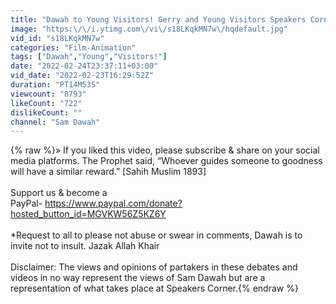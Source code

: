```yaml
---
title: "Dawah to Young Visitors! Gerry and Young Visitors Speakers Corner"
image: "https:\/\/i.ytimg.com\/vi\/s18LKqkMN7w\/hqdefault.jpg"
vid_id: "s18LKqkMN7w"
categories: "Film-Animation"
tags: ["Dawah","Young","Visitors!"]
date: "2022-02-24T23:37:11+03:00"
vid_date: "2022-02-23T16:29:52Z"
duration: "PT14M53S"
viewcount: "8793"
likeCount: "722"
dislikeCount: ""
channel: "Sam Dawah"
---
```

{% raw %}» If you liked this video, please subscribe &amp; share on your social media platforms. The Prophet said, “Whoever guides someone to goodness will have a similar reward.” [Sahih Muslim 1893]<br /><br />Support us &amp; become a <br />PayPal- <a rel="nofollow" target="blank" href="https://www.paypal.com/donate?hosted_button_id=MGVKW56Z5KZ6Y">https://www.paypal.com/donate?hosted_button_id=MGVKW56Z5KZ6Y</a><br /><br />*Request to all to please not abuse or swear in comments, Dawah is to invite not to insult. Jazak Allah Khair<br /><br />Disclaimer: The views and opinions of partakers in these debates and videos in no way represent the views of Sam Dawah but are a representation of what takes place at Speakers Corner.{% endraw %}
